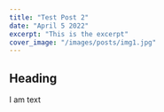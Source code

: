 ```yaml
---
title: "Test Post 2"
date: "April 5 2022"
excerpt: "This is the excerpt"
cover_image: "/images/posts/img1.jpg"
---
```


## Heading

I am text
